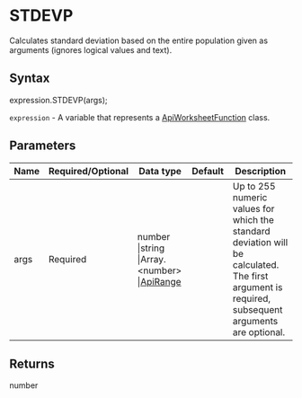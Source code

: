 # STDEVP

Calculates standard deviation based on the entire population given as arguments (ignores logical values and text).

## Syntax

expression.STDEVP(args);

`expression` - A variable that represents a [ApiWorksheetFunction](../ApiWorksheetFunction.md) class.

## Parameters

| **Name** | **Required/Optional** | **Data type** | **Default** | **Description** |
| ------------- | ------------- | ------------- | ------------- | ------------- |
| args | Required | number &#124;string &#124;Array.&lt;number&gt; &#124;[ApiRange](../../ApiRange/ApiRange.md) |  | Up to 255 numeric values for which the standard deviation will be calculated. The first argument is required, subsequent arguments are optional. |

## Returns

number